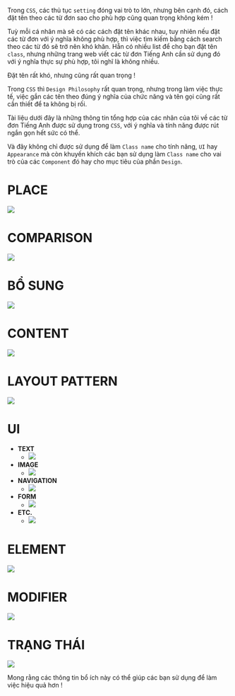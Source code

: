 Trong `CSS`, các thủ tục `setting` đóng vai trò to lớn, nhưng bên cạnh đó, cách đặt tên theo các từ đơn sao cho phù hợp cũng quan trọng không kém !

Tuỳ mỗi cá nhân mà sẽ có các cách đặt tên khác nhau, tuy nhiên nếu đặt các từ đơn với ý nghĩa không phù hợp, thì việc tìm kiếm bằng cách search theo các từ đó sẽ trở nên khó khăn. Hẵn có nhiều list để cho bạn đặt tên `class`, nhưng những trang web viết các từ đơn Tiếng Anh cần sử dụng đó với ý nghĩa thực sự phù hợp, tôi nghĩ là không nhiều.

Đặt tên rất khó, nhưng cũng rất quan trọng !

Trong `CSS` thì `Design Philosophy` rất quan trọng, nhưng trong làm việc thực tế, việc gắn các tên theo đúng ý nghĩa của chức năng và tên gọi cũng rất cần thiết để ta không bị rối.

Tài liệu dưới đây là những thông tin tổng hợp của các nhân của tôi về các từ đơn Tiếng Anh được sử dụng trong `CSS`, với ý nghĩa và tính năng được rút ngắn gọn hết sức có thể.

Và đây không chỉ được sử dụng để làm `Class name` cho tính năng, `UI` hay `Appearance` mà còn khuyến khích các bạn sử dụng làm `Class name` cho vai trò của các `Component` đó hay cho mục tiêu của phần `Design`.
# PLACE
  ![](https://images.viblo.asia/c3972064-911a-4996-8c2d-2a6afb56f03b.png)
# COMPARISON
![](https://images.viblo.asia/132e5122-3c56-4cd1-8ca2-dbf984727a73.png)
# BỔ SUNG
![](https://images.viblo.asia/12b0c4cc-47ba-4eb0-a1c0-483d4d7a15c3.png)
# CONTENT
![](https://images.viblo.asia/f4b9a07c-2b9d-434f-bb63-7d7c49a0ebf3.png)
# LAYOUT PATTERN 
![](https://images.viblo.asia/daee92b3-86ae-4c06-bc1e-73f637d57ae2.png)
# UI
* **TEXT**
    -  ![](https://images.viblo.asia/94687c37-2248-4f9b-a920-c076c20e6045.png)
* **IMAGE**
     * ![](https://images.viblo.asia/6d7c8da4-88be-45b4-825b-83adf142878f.png)
* **NAVIGATION**
    *  ![](https://images.viblo.asia/9f5f8bd1-859c-4cff-84f6-1b5cd5246b19.png)
* **FORM**
    *  ![](https://images.viblo.asia/b509b3d7-400a-40c2-a09f-24b050ad1a7e.png)
* **ETC.**
    *  ![](https://images.viblo.asia/74bfa07c-3530-4d08-9679-6456f6b1d288.png)
# ELEMENT
![](https://images.viblo.asia/36175da7-2235-4679-8eed-f3bccc5bece4.png)
# MODIFIER
![](https://images.viblo.asia/6cad3ecd-8393-457f-9ca6-3aa732dbed9c.png)
# TRẠNG THÁI
![](https://images.viblo.asia/20b81f9b-3193-4e48-ba40-c6e3ad25135b.png)

Mong rằng các thông tin bổ ích này có thể giúp các bạn sử dụng để làm việc hiệu quả hơn !